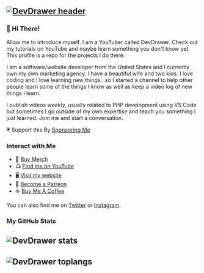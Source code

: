 ## [![DevDrawer header](https://user-images.githubusercontent.com/72215298/160213176-c1efa682-226c-4287-bf84-5e32ed255d68.png)](https://www.youtube.com/c/devdrawer)

### 👋 Hi There!

Allow me to introduce myself. I am a YouTuber called DevDrawer. Check out my tutorials on YouTube and maybe learn something you don't know yet. This profile is a repo for the projects I do there.

I am a software/website developer from the United States and I currently own my own marketing agency. I have a beautiful wife and two kids. I love coding and I love learning new things...so I started a channel to help other people learn some of the things I know as well as keep a video log of new things I learn.

I publish videos weekly, usually related to PHP development using VS Code but sometimes I go outside of my own expertise and teach you something I just learned. Join me and start a conversation.

💗 Support this By [Sponsoring Me](https://github.com/sponsors/thedevdrawer)

### Interact with Me

- 🛒 [Buy Merch](https://store.thedevdrawer.com)
- 📺 [Find me on YouTube](https://www.youtube.com/c/devdrawer)
- 🖥️ [Visit my website](https://thedevdrawer.com/)
- 🤟 [Become a Patreon](https://www.patreon.com/devdrawer)
- ☕ [Buy Me A Coffee](https://www.buymeacoffee.com/devdrawer)

You can also find me on [Twitter](https://twitter.com/thedevdrawer) or [Instagram](https://instagram.com/thedevdrawer).

### My GitHub Stats

## ![DevDrawer stats](https://github-readme-stats.vercel.app/api/?username=thedevdrawer)

## ![DevDrawer toplangs](https://github-readme-stats.vercel.app/api/top-langs/?username=thedevdrawer)
